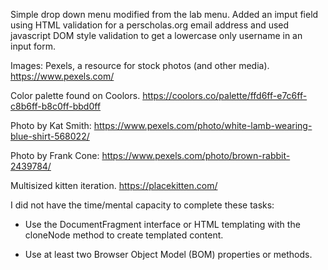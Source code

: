 Simple drop down menu modified from the lab menu. Added an imput field using HTML validation for a perscholas.org email address and used javascript DOM style validation to get a lowercase only username in an input form.


Images: Pexels, a resource for stock photos (and other media).
https://www.pexels.com/

Color palette found on Coolors.
https://coolors.co/palette/ffd6ff-e7c6ff-c8b6ff-b8c0ff-bbd0ff

Photo by Kat Smith: https://www.pexels.com/photo/white-lamb-wearing-blue-shirt-568022/

Photo by Frank Cone: https://www.pexels.com/photo/brown-rabbit-2439784/

Multisized kitten iteration.
https://placekitten.com/

I did not have the time/mental capacity to complete these tasks:

- Use the DocumentFragment interface or HTML templating with the cloneNode method to create templated content. 

- Use at least two Browser Object Model (BOM) properties or methods.
